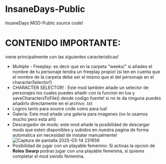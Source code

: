 # InsaneDays-Public
InsaneDays MOD-Public source code!

# CONTENIDO IMPORTANTE:
viene principalmente con las siguientes caracteristicas!
* Multiple - Freeplay: es decir que en la carpeta "weeks/" si añades el nombre de tu personaje
  tendra un freeplay propio! (si ten en cuenta que el nombre de la carpeta debe ser el mismo que el del personaje en el characterSelector!)
* CHARACTER SELECTOR! : Este mod tambien añade un selector de personajes los cuales puedes añadir con la funcion en lua y saveCharactersToFile() desde codigo fuente! si no te da ninguna puedes añadirlo directamente en el archivo .txt
* Logros tanto para source code como para lua!
* Galeria: Este mod añade una galeria para imagenes (no lo usamos mucho pero esta ahí)
* Descargador de mods: este mod añade la posibilidad de descargar mods que esten disponibles y subidos en nuestra pagina de forma automatica sin necesidad de instalar manualmente!![Captura de pantalla 2025-03-14 231956](https://github.com/user-attachments/assets/b600286a-4516-47eb-91ee-0bd8840d7ec5)
* Posibilidad de jugar con un playable femenino: Si activas la opcion de **Roles Swarp** podras jugar con una playable femenina, si quieres completar el mod siendo femenina.
